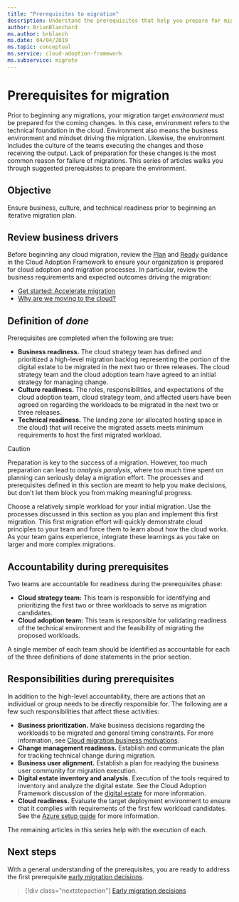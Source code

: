 ```yaml
---
title: "Prerequisites to migration"
description: Understand the prerequisites that help you prepare for migration to the cloud, and help you avoid common reasons for migration failures.
author: BrianBlanchard
ms.author: brblanch
ms.date: 04/04/2019
ms.topic: conceptual
ms.service: cloud-adoption-framework
ms.subservice: migrate
---
```


# Prerequisites for migration

Prior to beginning any migrations, your migration target _environment_ must be prepared for the coming changes. In this case, environment refers to the technical foundation in the cloud. Environment also means the business environment and mindset driving the migration. Likewise, the environment includes the culture of the teams executing the changes and those receiving the output. Lack of preparation for these changes is the most common reason for failure of migrations. This series of articles walks you through suggested prerequisites to prepare the environment.

## Objective

Ensure business, culture, and technical readiness prior to beginning an iterative migration plan.

## Review business drivers

Before beginning any cloud migration, review the [Plan](../../../strategy/index.md) and [Ready](../../../ready/index.md) guidance in the Cloud Adoption Framework to ensure your organization is prepared for cloud adoption and migration processes. In particular, review the business requirements and expected outcomes driving the migration:

- [Get started: Accelerate migration](../../../get-started/migrate.md)
- [Why are we moving to the cloud?](../../../strategy/motivations.md)

## Definition of _done_

Prerequisites are completed when the following are true:

- **Business readiness.** The cloud strategy team has defined and prioritized a high-level migration backlog representing the portion of the digital estate to be migrated in the next two or three releases. The cloud strategy team and the cloud adoption team have agreed to an initial strategy for managing change.
- **Culture readiness.** The roles, responsibilities, and expectations of the cloud adoption team, cloud strategy team, and affected users have been agreed on regarding the workloads to be migrated in the next two or three releases.
- **Technical readiness.** The landing zone (or allocated hosting space in the cloud) that will receive the migrated assets meets minimum requirements to host the first migrated workload.

> [!CAUTION]
> Preparation is key to the success of a migration. However, too much preparation can lead to _analysis paralysis_, where too much time spent on planning can seriously delay a migration effort. The processes and prerequisites defined in this section are meant to help you make decisions, but don't let them block you from making meaningful progress.
>
> Choose a relatively simple workload for your initial migration. Use the processes discussed in this section as you plan and implement this first migration. This first migration effort will quickly demonstrate cloud principles to your team and force them to learn about how the cloud works. As your team gains experience, integrate these learnings as you take on larger and more complex migrations.

## Accountability during prerequisites

Two teams are accountable for readiness during the prerequisites phase:

- **Cloud strategy team:** This team is responsible for identifying and prioritizing the first two or three workloads to serve as migration candidates.
- **Cloud adoption team:** This team is responsible for validating readiness of the technical environment and the feasibility of migrating the proposed workloads.

A single member of each team should be identified as accountable for each of the three definitions of done statements in the prior section.

## Responsibilities during prerequisites

In addition to the high-level accountability, there are actions that an individual or group needs to be directly responsible for. The following are a few such responsibilities that affect these activities:

- **Business prioritization.** Make business decisions regarding the workloads to be migrated and general timing constraints. For more information, see [Cloud migration business motivations](../../../strategy/motivations.md).
- **Change management readiness.** Establish and communicate the plan for tracking technical change during migration.
- **Business user alignment.** Establish a plan for readying the business user community for migration execution.
- **Digital estate inventory and analysis.** Execution of the tools required to inventory and analyze the digital estate. See the Cloud Adoption Framework discussion of the [digital estate](../../../digital-estate/index.md) for more information.
- **Cloud readiness.** Evaluate the target deployment environment to ensure that it complies with requirements of the first few workload candidates. See the [Azure setup guide](../../../ready/azure-setup-guide/index.md) for more information.

The remaining articles in this series help with the execution of each.

## Next steps

With a general understanding of the prerequisites, you are ready to address the first prerequisite [early migration decisions](./decisions.md).

> [!div class="nextstepaction"]
> [Early migration decisions](./decisions.md)
